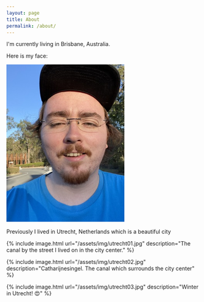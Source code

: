 ```yaml
---
layout: page
title: About
permalink: /about/
---
```


I'm currently living in Brisbane, Australia.

Here is my face:

<img id="selfie" src="/assets/img/selfie.jpeg" alt="Selfie"/>


Previously I lived in Utrecht, Netherlands which is a beautiful city


{% include image.html url="/assets/img/utrecht01.jpg" description="The canal by the street I lived on in the city center." %}

{% include image.html url="/assets/img/utrecht02.jpg" description="Catharijnesingel. The canal which surrounds the city center" %}

{% include image.html url="/assets/img/utrecht03.jpg" description="Winter in Utrecht! :heart_eyes:" %}
